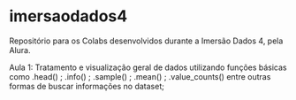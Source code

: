 # imersaodados4
Repositório para os Colabs desenvolvidos durante a Imersão Dados 4, pela Alura. 

Aula 1: Tratamento e visualização geral de dados utilizando funções básicas como .head() ; .info() ; .sample() ; .mean() ; .value_counts() entre outras formas de buscar informações no dataset;

